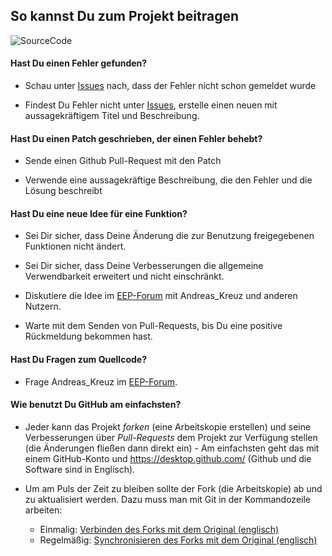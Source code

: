## So kannst Du zum Projekt beitragen

![SourceCode](../assets/headers/SourceCode.png)

#### Hast Du einen Fehler gefunden?

* Schau unter [Issues](https://github.com/Andreas-Kreuz/ak-lua-skripte-fuer-eep/issues) nach, dass der Fehler nicht schon gemeldet wurde

* Findest Du Fehler nicht unter [Issues](https://github.com/Andreas-Kreuz/ak-lua-skripte-fuer-eep/issues), erstelle einen neuen mit aussagekräftigem Titel und Beschreibung.

#### Hast Du einen Patch geschrieben, der einen Fehler behebt?

* Sende einen Github Pull-Request mit den Patch

* Verwende eine aussagekräftige Beschreibung, die den Fehler und die Lösung beschreibt

#### Hast Du eine neue Idee für eine Funktion?

* Sei Dir sicher, dass Deine Änderung die zur Benutzung freigegebenen Funktionen nicht ändert.

* Sei Dir sicher, dass Deine Verbesserungen die allgemeine Verwendbarkeit erweitert und nicht einschränkt.

* Diskutiere die Idee im [EEP-Forum](https://www.eepforum.de) mit Andreas_Kreuz und anderen Nutzern.

* Warte mit dem Senden von Pull-Requests, bis Du eine positive Rückmeldung bekommen hast.

#### Hast Du Fragen zum Quellcode?

* Frage Andreas_Kreuz im [EEP-Forum](https://www.eepforum.de).

#### Wie benutzt Du GitHub am einfachsten?

* Jeder kann das Projekt _forken_ (eine Arbeitskopie erstellen) und seine Verbesserungen über _Pull-Requests_ dem Projekt zur Verfügung stellen (die Änderungen fließen dann direkt ein) - Am einfachsten geht das mit einem GitHub-Konto und https://desktop.github.com/ (Github und die Software sind in Englisch).

* Um am Puls der Zeit zu bleiben sollte der Fork (die Arbeitskopie) ab und zu aktualisiert werden. Dazu muss man mit Git in der Kommandozeile arbeiten:
  * Einmalig: [Verbinden des Forks mit dem Original (englisch)](https://help.github.com/articles/configuring-a-remote-for-a-fork/)
  * Regelmäßig: [Synchronisieren des Forks mit dem Original (englisch)](https://help.github.com/articles/syncing-a-fork/)
